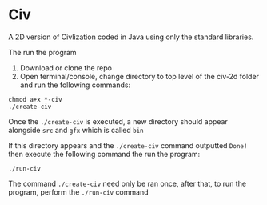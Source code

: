 # Civ

A 2D version of Civlization coded in Java using only the standard libraries.

The run the program

1. Download or clone the repo
2. Open terminal/console, change directory to top level of the civ-2d folder and run the following commands:

```
chmod a+x *-civ
./create-civ
```
Once the `./create-civ` is executed, a new directory should appear alongside `src` and `gfx` which is called `bin`

If this directory appears and the `./create-civ` command outputted `Done!` then execute the following command the run the program:

```
./run-civ
```

The command `./create-civ` need only be ran once, after that, to run the program, perform the `./run-civ` command
